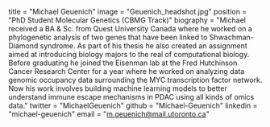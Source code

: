 title = "Michael Geuenich"
image = "Geuenich_headshot.jpg"
position = "PhD Student Molecular Genetics (CBMG Track)"
biography = "Michael received a BA & Sc. from Quest University Canada where he worked on a phylogenetic analysis of two genes that have been linked to Shwachman-Diamond syndrome. As part of his thesis he also created an assignment aimed at introducing biology majors to the real of computational biology. Before graduating he joined the Eisenman lab at the Fred Hutchinson Cancer Research Center for a year where he worked on analyzing data genomic occupancy data surrounding the MYC transcription factor network. Now his work involves building machine learning models to better understand immune escape mechanisms in PDAC using all kinds of omics data."
twitter = "MichaelGeuenich"
github = "Michael-Geuenich"
linkedin = "michael-geuenich"
email = "m.geuenich@mail.utoronto.ca"